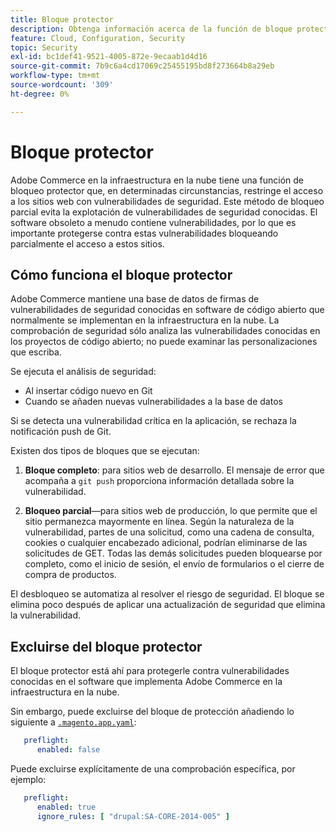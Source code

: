 ```yaml
---
title: Bloque protector
description: Obtenga información acerca de la función de bloque protector de Adobe Commerce en la infraestructura en la nube y cómo funciona para proteger su sitio contra vulnerabilidades de seguridad conocidas.
feature: Cloud, Configuration, Security
topic: Security
exl-id: bc1def41-9521-4005-872e-9ecaab1d4d16
source-git-commit: 7b9c6a4cd17069c25455195bd8f273664b8a29eb
workflow-type: tm+mt
source-wordcount: '309'
ht-degree: 0%

---
```


# Bloque protector

Adobe Commerce en la infraestructura en la nube tiene una función de bloqueo protector que, en determinadas circunstancias, restringe el acceso a los sitios web con vulnerabilidades de seguridad. Este método de bloqueo parcial evita la explotación de vulnerabilidades de seguridad conocidas. El software obsoleto a menudo contiene vulnerabilidades, por lo que es importante protegerse contra estas vulnerabilidades bloqueando parcialmente el acceso a estos sitios.

## Cómo funciona el bloque protector

Adobe Commerce mantiene una base de datos de firmas de vulnerabilidades de seguridad conocidas en software de código abierto que normalmente se implementan en la infraestructura en la nube. La comprobación de seguridad sólo analiza las vulnerabilidades conocidas en los proyectos de código abierto; no puede examinar las personalizaciones que escriba.

Se ejecuta el análisis de seguridad:

- Al insertar código nuevo en Git
- Cuando se añaden nuevas vulnerabilidades a la base de datos

Si se detecta una vulnerabilidad crítica en la aplicación, se rechaza la notificación push de Git.

Existen dos tipos de bloques que se ejecutan:

1. **Bloque completo**: para sitios web de desarrollo. El mensaje de error que acompaña a `git push` proporciona información detallada sobre la vulnerabilidad.

1. **Bloqueo parcial**—para sitios web de producción, lo que permite que el sitio permanezca mayormente en línea. Según la naturaleza de la vulnerabilidad, partes de una solicitud, como una cadena de consulta, cookies o cualquier encabezado adicional, podrían eliminarse de las solicitudes de GET. Todas las demás solicitudes pueden bloquearse por completo, como el inicio de sesión, el envío de formularios o el cierre de compra de productos.

El desbloqueo se automatiza al resolver el riesgo de seguridad. El bloque se elimina poco después de aplicar una actualización de seguridad que elimina la vulnerabilidad.

## Excluirse del bloque protector

El bloque protector está ahí para protegerle contra vulnerabilidades conocidas en el software que implementa Adobe Commerce en la infraestructura en la nube.

Sin embargo, puede excluirse del bloque de protección añadiendo lo siguiente a [`.magento.app.yaml`](../application/configure-app-yaml.md):

```yaml
   preflight:
      enabled: false
```

Puede excluirse explícitamente de una comprobación específica, por ejemplo:

```yaml
   preflight:
      enabled: true
      ignore_rules: [ "drupal:SA-CORE-2014-005" ]
```
